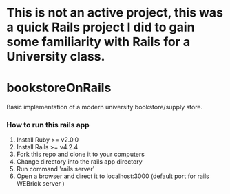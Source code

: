 # This is not an active project, this was a quick Rails project I did to gain some familiarity with Rails for a University class.

# bookstoreOnRails
Basic implementation of a modern university bookstore/supply store.

### How to run this rails app
1. Install Ruby >= v2.0.0
2. Install Rails >= v4.2.4
3. Fork this repo and clone it to your computers
4. Change directory into the rails app directory
5. Run command 'rails server'
6. Open a browser and direct it to localhost:3000 (default port for rails WEBrick server )
